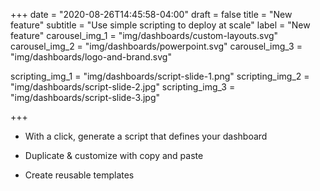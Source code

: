 +++
date = "2020-08-26T14:45:58-04:00"
draft = false
title = "New feature"
subtitle = "Use simple scripting to deploy at scale"
label = "New feature"
carousel_img_1 = "img/dashboards/custom-layouts.svg"
carousel_img_2 = "img/dashboards/powerpoint.svg"
carousel_img_3 = "img/dashboards/logo-and-brand.svg"

scripting_img_1 = "img/dashboards/script-slide-1.png"
scripting_img_2 = "img/dashboards/script-slide-2.jpg"
scripting_img_3 = "img/dashboards/script-slide-3.jpg"

+++

* With a click, generate a script that defines your dashboard

* Duplicate & customize with copy and paste

* Create reusable templates

